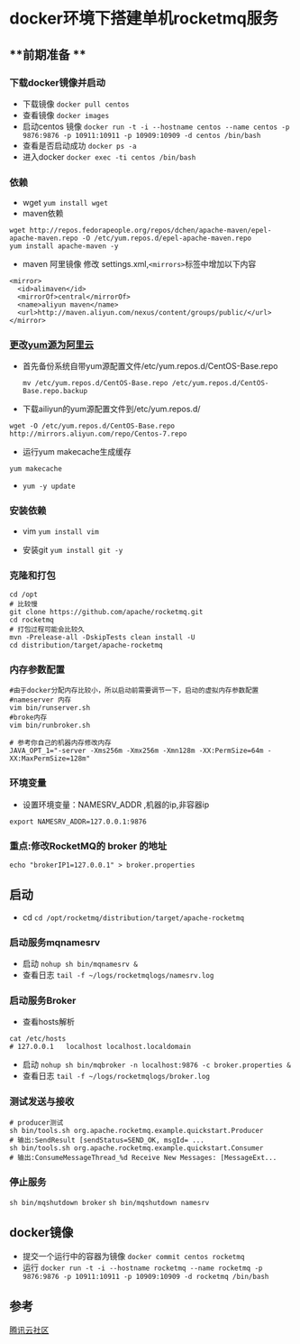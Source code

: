 # docker环境下搭建单机rocketmq服务
## **前期准备 **
### **下载docker镜像并启动**
- 下载镜像
`docker pull centos`
- 查看镜像
`docker images`
- 启动centos 镜像
`docker run -t -i --hostname centos --name centos -p 9876:9876 -p 10911:10911 -p 10909:10909 -d centos /bin/bash`
- 查看是否启动成功
`docker ps -a`
- 进入docker
`docker exec -ti centos /bin/bash`

### **依赖**
- wget 
 `yum install wget`
- maven依赖
```
wget http://repos.fedorapeople.org/repos/dchen/apache-maven/epel-apache-maven.repo -O /etc/yum.repos.d/epel-apache-maven.repo
yum install apache-maven -y
```
- maven 阿里镜像
修改 settings.xml,`<mirrors>`标签中增加以下内容
```
<mirror>
  <id>alimaven</id>
  <mirrorOf>central</mirrorOf>
  <name>aliyun maven</name>
  <url>http://maven.aliyun.com/nexus/content/groups/public/</url>
</mirror>
```
### **[更改yum源为阿里云](http://blog.csdn.net/inslow/article/details/54177191)**

- 首先备份系统自带yum源配置文件/etc/yum.repos.d/CentOS-Base.repo

    `mv /etc/yum.repos.d/CentOS-Base.repo /etc/yum.repos.d/CentOS-Base.repo.backup`

- 下载ailiyun的yum源配置文件到/etc/yum.repos.d/

`wget -O /etc/yum.repos.d/CentOS-Base.repo http://mirrors.aliyun.com/repo/Centos-7.repo`

- 运行yum makecache生成缓存

`yum makecache`

- `yum -y update`

### **安装依赖**

- vim 
 `yum install vim`

- 安装git
`yum install git -y`

### **克隆和打包**
```
cd /opt
# 比较慢
git clone https://github.com/apache/rocketmq.git
cd rocketmq
# 打包过程可能会比较久
mvn -Prelease-all -DskipTests clean install -U
cd distribution/target/apache-rocketmq
```

### **内存参数配置**
```
#由于docker分配内存比较小，所以启动前需要调节一下，启动的虚拟内存参数配置
#nameserver 内存
vim bin/runserver.sh   
#broke内存
vim bin/runbroker.sh  

# 参考你自己的机器内存修改内存
JAVA_OPT_1="-server -Xms256m -Xmx256m -Xmn128m -XX:PermSize=64m -XX:MaxPermSize=128m"
```

### **环境变量**
- 设置环境变量：NAMESRV_ADDR  ,机器的ip,非容器ip

`export NAMESRV_ADDR=127.0.0.1:9876`

### **重点:修改RocketMQ的 broker 的地址**

`echo "brokerIP1=127.0.0.1" > broker.properties`

## **启动**
- cd
`cd /opt/rocketmq/distribution/target/apache-rocketmq`
### **启动服务mqnamesrv**
- 启动
`nohup sh bin/mqnamesrv &`
- 查看日志
`tail -f ~/logs/rocketmqlogs/namesrv.log`

### **启动服务Broker**

- 查看hosts解析
```
cat /etc/hosts
# 127.0.0.1   localhost localhost.localdomain 
```
- 启动
`nohup sh bin/mqbroker -n localhost:9876 -c broker.properties &`
- 查看日志
`tail -f ~/logs/rocketmqlogs/broker.log`

### **测试发送与接收**
```
# producer测试
sh bin/tools.sh org.apache.rocketmq.example.quickstart.Producer
# 输出:SendResult [sendStatus=SEND_OK, msgId= ...
sh bin/tools.sh org.apache.rocketmq.example.quickstart.Consumer
# 输出:ConsumeMessageThread_%d Receive New Messages: [MessageExt...
```
### **停止服务**
`sh bin/mqshutdown broker`
`sh bin/mqshutdown namesrv`

## **docker镜像**
- 提交一个运行中的容器为镜像
`docker commit centos rocketmq`
- 运行
`docker run -t -i --hostname rocketmq --name rocketmq -p 9876:9876 -p 10911:10911 -p 10909:10909 -d rocketmq /bin/bash 
`

## 参考
[腾讯云社区](https://cloud.tencent.com/developer/article/1010217)
